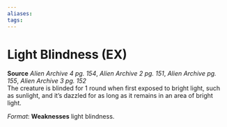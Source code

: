 ```yaml
---
aliases: 
tags: 
---
```


# Light Blindness (EX)

**Source** _Alien Archive 4 pg. 154_, _Alien Archive 2 pg. 151_, _Alien Archive pg. 155_, _Alien Archive 3 pg. 152_  
The creature is blinded for 1 round when first exposed to bright light, such as sunlight, and it’s dazzled for as long as it remains in an area of bright light.

_Format_: **Weaknesses** light blindness.

